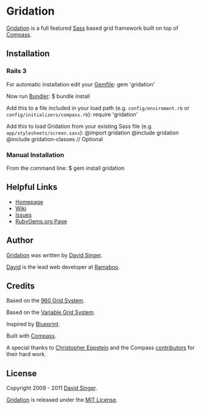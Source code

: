 # Gridation

[Gridation][gridation] is a full featured [Sass](http://http://sass-lang.com/) based grid framework built on top of [Compass](http://compass-style.org/).

## Installation

### Rails 3
For automatic installation edit your [Gemfile][gemfile]:
    gem 'gridation'

Now run [Bundler](http://gembundler.com/):
    $ bundle install

Add this to a file included in your load path (e.g. `config/enviroment.rb` or `config/initializers/compass.rb`):
    require 'gridation'

Add this to load Gridation from your existing Sass file (e.g. `app/stylesheets/screen.sass`):
    @import gridation
    @include gridation
    @include gridation-classes // Optional

### Manual Installation

From the command line:
    $ gem install gridation



## Helpful Links

* [Homepage][gridation]
* [Wiki][wiki]
* [Issues][issues]
* [RubyGems.org Page](https://rubygems.org/gems/gridation)


## Author
[Gridation][gridation] was written by [David Singer][david].

[David][david] is the lead web developer at [Ramaboo](http://ramaboo.com/).

## Credits
Based on the [960 Grid System](http://960.gs/).

Based on the [Variable Grid System](http://www.spry-soft.com/grids).

Inspired by [Blueprint](http://www.blueprintcss.org/).

Built with [Compass](http://compass-style.org/).


A special thanks to [Christopher Eppstein](http://chriseppstein.github.com/) and the 
Compass [contributors](https://github.com/chriseppstein/compass/contributors) for their hard work.

## License
Copyright 2009 - 2011 [David Singer][david].

[Gridation][gridation] is released under the [MIT License][license].

[issues]: https://github.com/ramaboo/gridation/issues
[wiki]: https://github.com/ramaboo/gridation/wiki
[gridation]: http://gridation.com/
[david]: http://ramaboo.com/david
[license]: https://github.com/ramaboo/gridation/blob/master/LICENSE
[gemfile]: http://gembundler.com/gemfile.html
[bundler]: http://gembundler.com/
